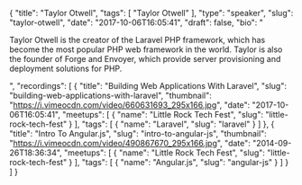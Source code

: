 {
  "title": "Taylor Otwell",
  "tags": [
    "Taylor Otwell"
  ],
  "type": "speaker",
  "slug": "taylor-otwell",
  "date": "2017-10-06T16:05:41",
  "draft": false,
  "bio": "<p>Taylor Otwell is the creator of the Laravel PHP framework, which has become the most popular PHP web framework in the world. Taylor is also the founder of Forge and Envoyer, which provide server provisioning and deployment solutions for PHP.</p>",
  "recordings": [
    {
      "title": "Building Web Applications With Laravel",
      "slug": "building-web-applications-with-laravel",
      "thumbnail": "https://i.vimeocdn.com/video/660631693_295x166.jpg",
      "date": "2017-10-06T16:05:41",
      "meetups": [
        {
          "name": "Little Rock Tech Fest",
          "slug": "little-rock-tech-fest"
        }
      ],
      "tags": [
        {
          "name": "Laravel",
          "slug": "laravel"
        }
      ]
    },
    {
      "title": "Intro To Angular.js",
      "slug": "intro-to-angular-js",
      "thumbnail": "https://i.vimeocdn.com/video/490867670_295x166.jpg",
      "date": "2014-09-26T18:36:34",
      "meetups": [
        {
          "name": "Little Rock Tech Fest",
          "slug": "little-rock-tech-fest"
        }
      ],
      "tags": [
        {
          "name": "Angular.js",
          "slug": "angular-js"
        }
      ]
    }
  ]
}